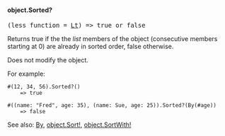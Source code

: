 #### object.Sorted?
<pre>
(less_function = <a href="/suneidoc/Language/Reference/Lt">Lt</a>) => true or false
</pre>

Returns true if the the *list* members of the object (consecutive members starting at 0) are already in sorted order, false otherwise.

Does not modify the object.

For example:

``` suneido
#(12, 34, 56).Sorted?()
    => true

#((name: "Fred", age: 35), (name: Sue, age: 25)).Sorted?(By(#age))
    => false
```


See also:
[By](<../By.md>),
[object.Sort!](<object.Sort!.md>),
[object.SortWith!](<object.SortWith!.md>)
